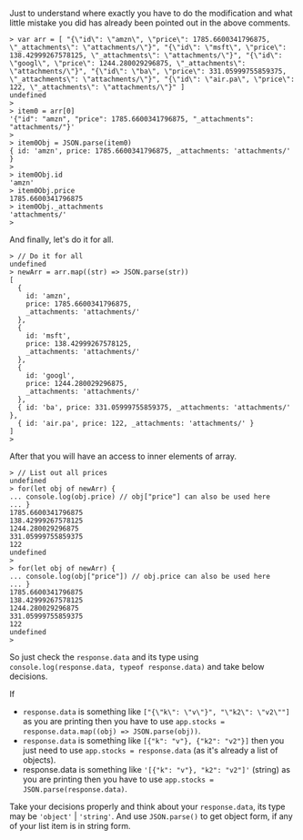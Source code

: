 Just to understand where exactly you have to do the modification and what little mistake you did has already been pointed out in the above comments. 

	> var arr = [ "{\"id\": \"amzn\", \"price\": 1785.6600341796875, \"_attachments\": \"attachments/\"}", "{\"id\": \"msft\", \"price\": 138.42999267578125, \"_attachments\": \"attachments/\"}", "{\"id\": \"googl\", \"price\": 1244.280029296875, \"_attachments\": \"attachments/\"}", "{\"id\": \"ba\", \"price\": 331.05999755859375, \"_attachments\": \"attachments/\"}", "{\"id\": \"air.pa\", \"price\": 122, \"_attachments\": \"attachments/\"}" ]
	undefined
	> 
	> item0 = arr[0]
	'{"id": "amzn", "price": 1785.6600341796875, "_attachments": "attachments/"}'
	> 
	> item0Obj = JSON.parse(item0)
	{ id: 'amzn', price: 1785.6600341796875, _attachments: 'attachments/' }
	> 
	> item0Obj.id
	'amzn'
	> item0Obj.price
	1785.6600341796875
	> item0Obj._attachments
	'attachments/'
	> 

And finally, let's do it for all.


	> // Do it for all
	undefined
	> newArr = arr.map((str) => JSON.parse(str))
	[
	  {
	    id: 'amzn',
	    price: 1785.6600341796875,
	    _attachments: 'attachments/'
	  },
	  {
	    id: 'msft',
	    price: 138.42999267578125,
	    _attachments: 'attachments/'
	  },
	  {
	    id: 'googl',
	    price: 1244.280029296875,
	    _attachments: 'attachments/'
	  },
	  { id: 'ba', price: 331.05999755859375, _attachments: 'attachments/' },
	  { id: 'air.pa', price: 122, _attachments: 'attachments/' }
	]
	> 

After that you will have an access to inner elements of array.

	> // List out all prices
	undefined
	> for(let obj of newArr) {
	... console.log(obj.price) // obj["price"] can also be used here
	... }
	1785.6600341796875
	138.42999267578125
	1244.280029296875
	331.05999755859375
	122
	undefined
	> 
	> for(let obj of newArr) {
	... console.log(obj["price"]) // obj.price can also be used here
	... }
	1785.6600341796875
	138.42999267578125
	1244.280029296875
	331.05999755859375
	122
	undefined
	> 

So just check the `response.data` and its type using `console.log(response.data, typeof response.data)` and take below decisions.

If

+ `response.data` is  something like `["{\"k\": \"v\"}", "\"k2\": \"v2\""]` as you are printing then you have to use `app.stocks = response.data.map((obj) => JSON.parse(obj))`.
+ `response.data` is something like `[{"k": "v"}, {"k2": "v2"}]` then you just need to use `app.stocks = response.data` (as it's already a list of objects).
+ response.data is something like `'[{"k": "v"}, "k2": "v2"]'` (string) as you are printing then you have to use `app.stocks = JSON.parse(response.data)`.

Take your decisions properly and think about your `response.data`, its type may be `'object'` | `'string'`. And use `JSON.parse()` to get object form, if any of your list item is in string form. 